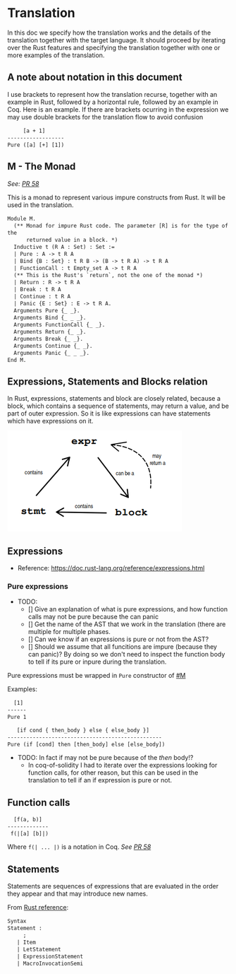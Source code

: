 # Translation

In this doc we specify how the translation works and the details of
the translation together with the target language. It should proceed
by iterating over the Rust features and specifying the translation
together with one or more examples of the translation.

## A note about notation in this document
I use brackets to represent how the translation recurse, together
with an example in Rust, followed by a horizontal rule, followed
by an example in Coq. Here is an example. If there are brackets
ocurring in the expression we may use double brackets for the
translation flow to avoid confusion

```
     [a + 1]
------------------
Pure ([a] [+] [1])
```

## M - The Monad

_See: [PR 58](https://github.com/formal-land/coq-of-rust/pull/58/files#diff-7333cfd320f9b3335b66aa12653cbe8ae17310ff381a1c00d5c101f8ac412c50)_

This is a monad to represent various impure constructs from Rust. It will
be used in the translation.

```Coq
Module M.
  (** Monad for impure Rust code. The parameter [R] is for the type of the
      returned value in a block. *)
  Inductive t (R A : Set) : Set :=
  | Pure : A -> t R A
  | Bind {B : Set} : t R B -> (B -> t R A) -> t R A
  | FunctionCall : t Empty_set A -> t R A
  (** This is the Rust's `return`, not the one of the monad *)
  | Return : R -> t R A
  | Break : t R A
  | Continue : t R A
  | Panic {E : Set} : E -> t R A.
  Arguments Pure {_ _}.
  Arguments Bind {_ _ _}.
  Arguments FunctionCall {_ _}.
  Arguments Return {_ _}.
  Arguments Break {_ _}.
  Arguments Continue {_ _}.
  Arguments Panic {_ _ _}.
End M.
```

## Expressions, Statements and Blocks relation

In Rust, expressions, statements and block are closely related, because
a block, which contains a sequence of statements, may return a value,
and be part of outer expression. So it is like expressions can have
statements which have expressions on it.

![Expression, statement, block relation](./imgs/expr_block_stmt_rust.png)

## Expressions

* Reference: https://doc.rust-lang.org/reference/expressions.html

### Pure expressions

* TODO: 
  * [] Give an explanation of what is pure expressions, and how function calls
      may not be pure because the can panic
  * [] Get the name of the AST that we work in the translation (there are multiple
       for multiple phases.
  * [] Can we know if an expressions is pure or not from the AST?
  * [] Should we assume that all funcitions are impure (because they can panic)? By
       doing so we don't need to inspect the function body to tell if
       its pure or inpure during the translation.

Pure expressions must be wrapped in `Pure` constructor of [#M](#M)

Examples:


```
  [1]
------
Pure 1
```

```
   [if cond { then_body } else { else_body }]
-------------------------------------------------
Pure (if [cond] then [then_body] else [else_body])
```
* TODO: In fact if may not be pure because of the _then_ body!?
  * In coq-of-solidity I had to iterate over the expressions looking
    for function calls, for other reason, but this can be used in the
    translation to tell if an if expression is pure or not.

## Function calls

```
  [f(a, b)]
-------------
 f(|[a] [b]|)
```

Where `f(| ... |)` is a notation in Coq.
_See [PR 58](https://github.com/formal-land/coq-of-rust/pull/58/files#diff-7333cfd320f9b3335b66aa12653cbe8ae17310ff381a1c00d5c101f8ac412c50R111)_

## Statements

Statements are sequences of expressions that are evaluated in the order they appear
and that may introduce new names.

From [Rust reference](https://doc.rust-lang.org/reference/statements.html):
```
Syntax
Statement : 
     ;
   | Item
   | LetStatement
   | ExpressionStatement
   | MacroInvocationSemi
``` 

